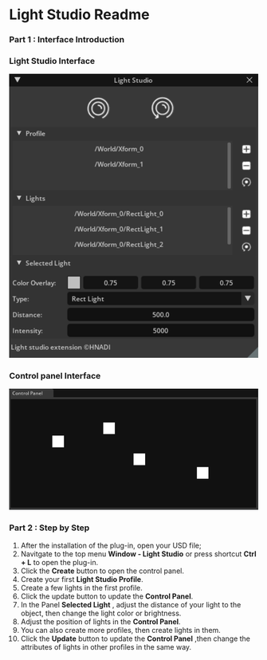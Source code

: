 # Light Studio Readme
### Part 1 : Interface Introduction
### Light Studio Interface
<div align=left><img width = '500' src =../data/light-studio-panel.png/></div>

### Control panel Interface
<div align=left><img width = '500' src =../data/control-panel.png/></div>

### Part 2 : Step by Step
1. After the installation of the plug-in, open your USD file;
2. Navitgate to the top menu **Window - Light Studio** or press shortcut **Ctrl + L** to open the plug-in.
3. Click the **Create** button to open the control panel.
4. Create your first **Light Studio Profile**.
5. Create a few lights in the first profile.
6. Click the update button to update the **Control Panel**.
7. In the Panel **Selected Light** , adjust the distance of your light to the object, then change the light color or brightness.
8. Adjust the position of lights in the **Control Panel**.
9. You can also create more profiles, then create lights in them.
10. Click the **Update** button to update the **Control Panel** ,then change the attributes of lights in other profiles in the same way.
